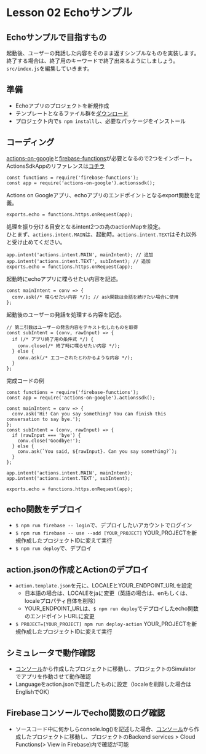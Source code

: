 # Lesson 02 Echoサンプル
## Echoサンプルで目指すもの
起動後、ユーザーの発話した内容をそのまま返すシンプルなものを実装します。  
終了する場合は、終了用のキーワードで終了出来るようにしましょう。  
`src/index.js`を編集していきます。

## 準備
- Echoアプリのプロジェクトを新規作成
- テンプレートとなるファイル群を[ダウンロード](https://github.com/ebisu-voice-production/actions-sdk-example-echo/archive/starter.zip)
- プロジェクト内で`$ npm install`し、必要なパッケージをインストール

## コーディング
[actions-on-google](https://github.com/actions-on-google/actions-on-google-nodejs)と[firebase-functions](https://github.com/firebase/firebase-functions)が必要となるので2つをインポート。  
ActionsSdkAppのリファレンスは[コチラ](https://developers.google.com/actions/reference/nodejs/ActionsSdkApp)
```
const functions = require('firebase-functions');
const app = require('actions-on-google').actionssdk();
```

Actions on Googleアプリ、echoアプリのエンドポイントとなるexport関数を定義。
```
exports.echo = functions.https.onRequest(app);
```

処理を振り分ける目安となるintent2つの為のactionMapを設定。  
ひとまず、`actions.intent.MAIN`は、起動時。`actions.intent.TEXT`はそれ以外と受け止めてください。
```
app.intent('actions.intent.MAIN', mainIntent); // 追加
app.intent('actions.intent.TEXT', subIntent); // 追加
exports.echo = functions.https.onRequest(app);
```

起動時にechoアプリに喋らせたい内容を記述。
```
const mainIntent = conv => {
  conv.ask(/* 喋らせたい内容 */); // ask関数は会話を続けたい場合に使用
};
```

起動後のユーザーの発話を処理する内容を記述。
```
// 第二引数はユーザーの発言内容をテキスト化したものを取得
const subIntent = (conv, rawInput) => {
  if (/* アプリ終了用の条件式 */) {
    conv.close(/* 終了時に喋らせたい内容 */);
  } else {
    conv.ask(/* エコーされたとわかるような内容 */);
  }
};
```

完成コードの例
```
const functions = require('firebase-functions');
const app = require('actions-on-google').actionssdk();

const mainIntent = conv => {
  conv.ask('Hi! Can you say something? You can finish this conversation to say bye.');
};
const subIntent = (conv, rawInput) => {
  if (rawInput === 'bye') {
    conv.close('Goodbye!');
  } else {
    conv.ask(`You said, ${rawInput}. Can you say something?`);
  }
};

app.intent('actions.intent.MAIN', mainIntent);
app.intent('actions.intent.TEXT', subIntent);

exports.echo = functions.https.onRequest(app);
```

## echo関数をデプロイ
- `$ npm run firebase -- login`で、デプロイしたいアカウントでログイン
- `$ npm run firebase -- use --add [YOUR_PROJECT]` YOUR_PROJECTを新規作成したプロジェクトIDに変えて実行
- `$ npm run deploy`で、デプロイ

## action.jsonの作成とActionのデプロイ
- `action.template.json`を元に、LOCALEとYOUR_ENDPOINT_URLを設定
  - 日本語の場合は、LOCALEをjaに変更（英語の場合は、enもしくは、localeプロパティ自体を削除）
  - YOUR_ENDPOINT_URLは、`$ npm run deploy`でデプロイしたecho関数のエンドポイントURLに変更
- `$ PROJECT=[YOUR_PROJECT] npm run deploy-action` YOUR_PROJECTを新規作成したプロジェクトIDに変えて実行

## シミュレータで動作確認
- [コンソール](https://console.actions.google.com/)から作成したプロジェクトに移動し、プロジェクトのSimulatorでアプリを作動させて動作確認
- Languageをaction.jsonで指定したものに設定（localeを削除した場合はEnglishでOK）

## Firebaseコンソールでecho関数のログ確認
- ソースコード中に何かしらconsole.log()を記述した場合、[コンソール](https://console.actions.google.com/)から作成したプロジェクトに移動し、プロジェクトのBackend services > Cloud Functions(> View in Firebase)内で確認が可能
